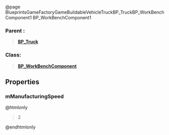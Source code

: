 @page BlueprintsGameFactoryGameBuildableVehicleTruckBP_TruckBP_WorkBenchComponent1 BP_WorkBenchComponent1
### Parent :
<b><a href="_blueprints_game_factory_game_buildable_vehicle_truck_b_p__truck.html"><blockquote>BP_Truck</blockquote></a></b>
### Class:
<b><a href="_blueprints_game_factory_game_buildable-shared_work_bench_b_p__work_bench_component.html"><blockquote>BP_WorkBenchComponent</blockquote></a></b>
## Properties
### mManufacturingSpeed
@htmlonly
<blockquote>2</blockquote>
@endhtmlonly


